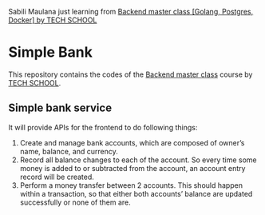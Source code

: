 Sabili Maulana just learning from [Backend master class [Golang, Postgres, Docker] by TECH SCHOOL](https://www.youtube.com/watch?v=rx6CPDK_5mU&list=PLy_6D98if3ULEtXtNSY_2qN21VCKgoQAE&index=1)

# Simple Bank

This repository contains the codes of the [Backend master class](https://bit.ly/backendmaster) course by [TECH SCHOOL](https://dev.to/techschoolguru).

## Simple bank service

It will provide APIs for the frontend to do following things:

1. Create and manage bank accounts, which are composed of owner’s name, balance, and currency.
2. Record all balance changes to each of the account. So every time some money is added to or subtracted from the account, an account entry record will be created.
3. Perform a money transfer between 2 accounts. This should happen within a transaction, so that either both accounts’ balance are updated successfully or none of them are.
